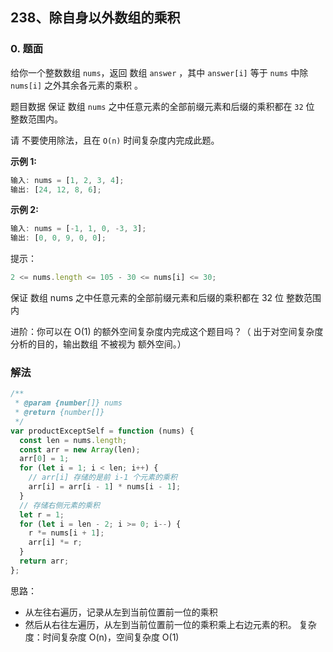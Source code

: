 ## 238、除自身以外数组的乘积

### 0. 题面

给你一个整数数组 `nums`，返回 数组 `answer` ，其中 `answer[i]` 等于 `nums` 中除 `nums[i]` 之外其余各元素的乘积 。

题目数据 保证 数组 `nums` 之中任意元素的全部前缀元素和后缀的乘积都在 `32` 位 整数范围内。

请 不要使用除法，且在 `O(n)` 时间复杂度内完成此题。

**示例 1:**

```javascript
输入: nums = [1, 2, 3, 4];
输出: [24, 12, 8, 6];
```

**示例 2:**

```javascript
输入: nums = [-1, 1, 0, -3, 3];
输出: [0, 0, 9, 0, 0];
```

提示：

```javascript
2 <= nums.length <= 105 - 30 <= nums[i] <= 30;
```

保证 数组 nums 之中任意元素的全部前缀元素和后缀的乘积都在 32 位 整数范围内

进阶：你可以在 O(1) 的额外空间复杂度内完成这个题目吗？（ 出于对空间复杂度分析的目的，输出数组 不被视为 额外空间。）

### 解法

```javascript
/**
 * @param {number[]} nums
 * @return {number[]}
 */
var productExceptSelf = function (nums) {
  const len = nums.length;
  const arr = new Array(len);
  arr[0] = 1;
  for (let i = 1; i < len; i++) {
    // arr[i] 存储的是前 i-1 个元素的乘积
    arr[i] = arr[i - 1] * nums[i - 1];
  }
  // 存储右侧元素的乘积
  let r = 1;
  for (let i = len - 2; i >= 0; i--) {
    r *= nums[i + 1];
    arr[i] *= r;
  }
  return arr;
};
```

思路：

- 从左往右遍历，记录从左到当前位置前一位的乘积
- 然后从右往左遍历，从左到当前位置前一位的乘积乘上右边元素的积。
  复杂度：时间复杂度 O(n)，空间复杂度 O(1)

